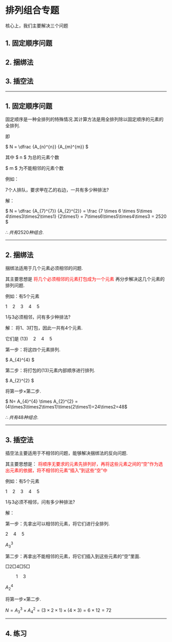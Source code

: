 # 排列组合专题

核心上，我们主要解决三个问题

## 1. 固定顺序问题

## 2. 捆绑法

## 3. 插空法

---

## 1. 固定顺序问题

  固定顺序是一种全排列的特殊情况.其计算方法是用全排列除以固定顺序的元素的全排列.
  
  即
  
  $ N = \dfrac {A_{n}^{n}} {A_{m}^{m}} $
  
  其中
  $ n $ 为总的元素个数
  
  $ m $ 为不能相邻的元素个数
  
  例如：
  
  $7$个人排队，要求甲在乙的右边，一共有多少种排法?
  
  解：
  
  $  N = \dfrac {A_{7}^{7}} {A_{2}^{2}} = \frac {7 \times 6 \times 5\times 4\times3\times2\times1} {2\times1} = 7\times6\times5\times4\times3 = 2520 $
  
  $\therefore 共有2520种组合.$

---

## 2. 捆绑法

  捆绑法适用于几个元素必须相邻的问题.
  
  其主要思想是 <font color="red">将几个必须相邻的元素打包成为一个元素</font> 再分步解决这几个元素的排列问题.

  例如：有$5$个元素
  
  $1\quad2\quad3\quad4\quad5$
  
  $1$与$3$必须相邻，问有多少种排法?
  
  解：
  将$1$、$3$打包，因此一共有$4$个元素.
  
  它们是 $(13)\quad2\quad4\quad5$
  
  第一步：将这四个元素排列.
  
  $ A_{4}^{4} $
  
  第二步：将打包的$(13)$元素内部顺序进行排列.
  
  $ A_{2}^{2} $
  
  将第一步$\times$第二步.
  
  $ N= A_{4}^{4} \times A_{2}^{2} = (4\times3\times2\times1)\times(2\times1)=24\times2=48$
  
  $\therefore 共有48种组合.$

---

## 3. 插空法

  插空法主要适用于不相邻的问题，能够解决捆绑法的反向问题.
  
  其主要思想是： <font color="red">将顺序无要求的元素先排列好，再将这些元素之间的“空”作为选出元素的依据，将不相邻的元素“插入”到这些“空”中</font>
  
  例如：有$5$个元素
  
  $1\quad2\quad3\quad4\quad5$
  
  1与3必须不相邻，问有多少种排法?
  
  解：
  
  第一步：先拿出可以相邻的元素，将它们进行全排列.
  
  $2\quad4\quad5$
  
  $A_{3}^{3}$
  
  第二步：再拿出不能相邻的元素，将它们插入到这些元素的“空”里面.
  
  $□ 2 □ 4 □ 5 □$
  
  $\quad\quad1\quad3$
  
  $A_{2}^{4}$
  
  将第一步$\times$第二步.
  
  $N=A_{3}^{3}\times A_{4}^{2} = (3\times2\times1)\times(4\times3)=6\times12=72$

---

## 4. 练习
